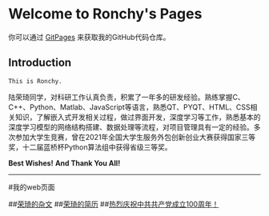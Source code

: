# Welcome to Ronchy's Pages

你可以通过 [GitPages](https://github.com/Ronchy2000) 来获取我的GitHub代码仓库。

## Introduction

`This is Ronchy.`

   

陆荣琦同学，对科研工作认真负责，积累了一年多的研发经验。熟练掌握C、C++、Python、Matlab、JavaScript等语言，熟悉QT、PYQT、HTML、CSS相关知识，了解嵌入式开发相关过程，做过界面开发，深度学习等工作，熟悉基本的深度学习模型的网络结构搭建、数据处理等流程，对项目管理具有一定的经验。多次参加大学生竞赛，曾在2021年全国大学生服务外包创新创业大赛获得国家三等奖，十二届蓝桥杯Python算法组中获得省级三等奖。
    

**Best Wishes!**
**And Thank You All!**

<hr>

#我的web页面

##[荣琦的杂文](https://ronchy2000.github.io/field-trip/)
##[荣琦的简历](https://ronchy2000.github.io/Hello_World/)
##[热烈庆祝中共共产党成立100周年！](https://ronchy2000.github.io/celebration100/)
